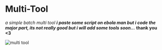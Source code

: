 # Multi-Tool
*a simple batch multi tool*
***i paste some script on ebola man but i code the major part, its not really good but i will add some tools soon...***
**thank you <3**


![multi tool](https://github.com/FrozenmanYT/Multi-Tool/assets/167576742/f3d3cb33-0d6d-4444-a80a-c025f419664e)
